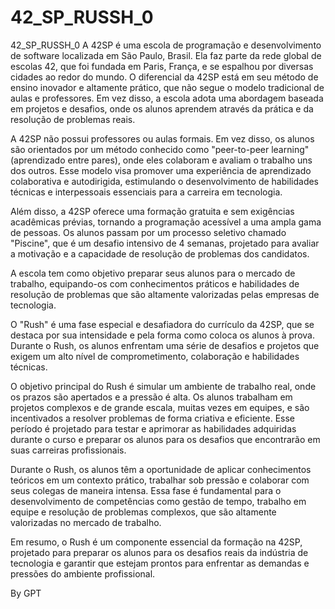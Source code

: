 # 42_SP_RUSSH_0
42_SP_RUSSH_0
A 42SP é uma escola de programação e desenvolvimento de software localizada em São Paulo, Brasil. Ela faz parte da rede global de escolas 42, que foi fundada em Paris, França, e se espalhou por diversas cidades ao redor do mundo. O diferencial da 42SP está em seu método de ensino inovador e altamente prático, que não segue o modelo tradicional de aulas e professores. Em vez disso, a escola adota uma abordagem baseada em projetos e desafios, onde os alunos aprendem através da prática e da resolução de problemas reais.

A 42SP não possui professores ou aulas formais. Em vez disso, os alunos são orientados por um método conhecido como "peer-to-peer learning" (aprendizado entre pares), onde eles colaboram e avaliam o trabalho uns dos outros. Esse modelo visa promover uma experiência de aprendizado colaborativa e autodirigida, estimulando o desenvolvimento de habilidades técnicas e interpessoais essenciais para a carreira em tecnologia.

Além disso, a 42SP oferece uma formação gratuita e sem exigências acadêmicas prévias, tornando a programação acessível a uma ampla gama de pessoas. Os alunos passam por um processo seletivo chamado "Piscine", que é um desafio intensivo de 4 semanas, projetado para avaliar a motivação e a capacidade de resolução de problemas dos candidatos.

A escola tem como objetivo preparar seus alunos para o mercado de trabalho, equipando-os com conhecimentos práticos e habilidades de resolução de problemas que são altamente valorizadas pelas empresas de tecnologia.

O "Rush" é uma fase especial e desafiadora do currículo da 42SP, que se destaca por sua intensidade e pela forma como coloca os alunos à prova. Durante o Rush, os alunos enfrentam uma série de desafios e projetos que exigem um alto nível de comprometimento, colaboração e habilidades técnicas.

O objetivo principal do Rush é simular um ambiente de trabalho real, onde os prazos são apertados e a pressão é alta. Os alunos trabalham em projetos complexos e de grande escala, muitas vezes em equipes, e são incentivados a resolver problemas de forma criativa e eficiente. Esse período é projetado para testar e aprimorar as habilidades adquiridas durante o curso e preparar os alunos para os desafios que encontrarão em suas carreiras profissionais.

Durante o Rush, os alunos têm a oportunidade de aplicar conhecimentos teóricos em um contexto prático, trabalhar sob pressão e colaborar com seus colegas de maneira intensa. Essa fase é fundamental para o desenvolvimento de competências como gestão de tempo, trabalho em equipe e resolução de problemas complexos, que são altamente valorizadas no mercado de trabalho.

Em resumo, o Rush é um componente essencial da formação na 42SP, projetado para preparar os alunos para os desafios reais da indústria de tecnologia e garantir que estejam prontos para enfrentar as demandas e pressões do ambiente profissional.

By GPT

